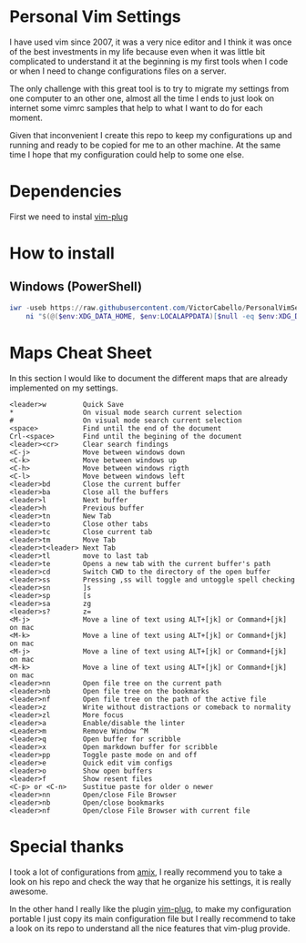 # Personal Vim Settings

I have used vim since 2007, it was a very nice editor and I think it was once of the best investments in my life because even when it was little bit complicated to understand it at the beginning is my first tools when I code or when I need to change configurations files on a server.

The only challenge with this great tool is to try to migrate my settings from one computer to an other one, almost all the time I ends to just look on internet some vimrc samples that help to what I want to do for each moment.

Given that inconvenient I create this repo to keep my configurations up and running and ready to be copied for me to an other machine. At the same time I hope that my configuration could help to some one else.

# Dependencies

First we need to instal [vim-plug](https://github.com/junegunn/vim-plug)

# How to install

## Windows (PowerShell)

```powershell
iwr -useb https://raw.githubusercontent.com/VictorCabello/PersonalVimSettings/master/vimrc |`
    ni "$(@($env:XDG_DATA_HOME, $env:LOCALAPPDATA)[$null -eq $env:XDG_DATA_HOME])/nvim/init.vim" -Force
```

# Maps Cheat Sheet

In this section I would like to document the different maps that are already implemented on my settings.

    <leader>w         Quick Save 
    *                 On visual mode search current selection
    #                 On visual mode search current selection
    <space>           Find until the end of the document           
    Crl-<space>       Find until the begining of the document           
    <leader><cr>      Clear search findings
    <C-j>             Move between windows down
    <C-k>             Move between windows up
    <C-h>             Move between windows rigth
    <C-l>             Move between windows left
    <leader>bd        Close the current buffer
    <leader>ba        Close all the buffers
    <leader>l         Next buffer
    <leader>h         Previous buffer
    <leader>tn        New Tab
    <leader>to        Close other tabs
    <leader>tc        Close current tab
    <leader>tm        Move Tab
    <leader>t<leader> Next Tab
    <leader>tl        move to last tab
    <leader>te        Opens a new tab with the current buffer's path
    <leader>cd        Switch CWD to the directory of the open buffer
    <leader>ss        Pressing ,ss will toggle and untoggle spell checking
    <leader>sn        ]s
    <leader>sp        [s
    <leader>sa        zg
    <leader>s?        z=
    <M-j>             Move a line of text using ALT+[jk] or Command+[jk] on mac
    <M-k>             Move a line of text using ALT+[jk] or Command+[jk] on mac
    <M-j>             Move a line of text using ALT+[jk] or Command+[jk] on mac
    <M-k>             Move a line of text using ALT+[jk] or Command+[jk] on mac
    <leader>nn        Open file tree on the current path
    <leader>nb        Open file tree on the bookmarks
    <leader>nf        Open file tree on the path of the active file
    <leader>z         Write without distractions or comeback to normality
    <leader>zl        More focus
    <leader>a         Enable/disable the linter
    <Leader>m         Remove Window ^M
    <leader>q         Open buffer for scribble
    <leader>x         Open markdown buffer for scribble
    <leader>pp        Toggle paste mode on and off
    <leader>e         Quick edit vim configs
    <leader>o         Show open buffers
    <leader>f         Show resent files
    <C-p> or <C-n>    Sustitue paste for older o newer
    <leader>nn        Open/close File Browser
    <leader>nb        Open/close bookmarks
    <leader>nf        Open/close File Browser with current file





# Special thanks

I took a lot of configurations from [amix](https://github.com/amix/vimrc), I really recommend you to take a look on his repo and check the way that he organize his settings, it is really awesome.

In the other hand I really like the plugin [vim-plug](https://github.com/junegunn/vim-plug), to make my configuration portable I just copy its main configuration file but I really recommend to take a look on its repo to understand all the nice features that vim-plug provide.
